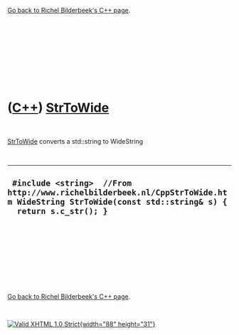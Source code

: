 

[Go back to Richel Bilderbeek's C++ page](Cpp.htm).

 

 

 

 

 

([C++](Cpp.htm)) [StrToWide](CppStrToWide.htm)
==============================================

 

[StrToWide](CppStrToWide.htm) converts a std::string to WideString

 

  -------------------------------------------------------------------------------------------------------------------------------------------------
  ` #include <string>  //From http://www.richelbilderbeek.nl/CppStrToWide.htm WideString StrToWide(const std::string& s) {   return s.c_str(); }`
  -------------------------------------------------------------------------------------------------------------------------------------------------

 

 

 

 

 

[Go back to Richel Bilderbeek's C++ page](Cpp.htm).



 

[![Valid XHTML 1.0 Strict](valid-xhtml10.png){width="88"
height="31"}](http://validator.w3.org/check?uri=referer)
